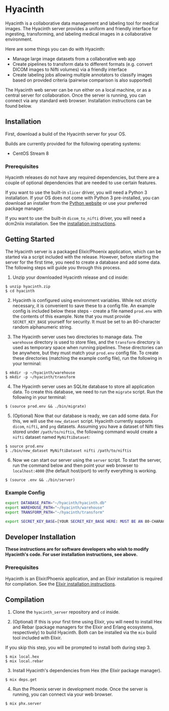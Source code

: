 # Hyacinth

Hyacinth is a collaborative data management and labeling tool for medical images.
The Hyacinth server provides a uniform and friendly interface for ingesting, transforming,
and labeling medical images in a collaborative environment.

Here are some things you can do with Hyacinth:

* Manage large image datasets from a collaborative web app
* Create pipelines to transform data to different formats (e.g. convert DICOM images to Nifti volumes) via a friendly interface
* Create labeling jobs allowing multiple annotators to classify images based on provided criteria (pairwise comparison is also supported)

The Hyacinth web server can be run either on a local machine, or as a central
server for collaboration. Once the server is running, you can connect via any standard web
browser. Installation instructions can be found below.

## Installation

First, download a build of the Hyacinth server for your OS.

Builds are currently provided for the following operating systems:

* CentOS Stream 8

### Prerequisites

Hyacinth releases do not have any required dependencies, but there
are a couple of optional dependencies that are needed to use certain features.

If you want to use the built-in `slicer` driver, you will need a Python 3 installation.
If your OS does not come with Python 3 pre-installed, you can download an installer
from the [Python website](https://www.python.org/downloads/) or use your preferred package manager.

If you want to use the built-in `dicom_to_nifti` driver, you will need a dcm2niix installation.
See the [installation instructions](https://github.com/rordenlab/dcm2niix#install).

## Getting Started

The Hyacinth server is a packaged Elixir/Phoenix application, which can be started
via a script included with the release. However, before starting the server for the
first time, you need to create a database and add some data. The following steps will guide
you through this process.

1. Unzip your downloaded Hyacinth release and cd inside:

```console
$ unzip hyacinth.zip
$ cd hyacinth
```

2. Hyacinth is configured using environment variables. While not strictly necessary,
it is convenient to save these to a config file. An example config is
included below these steps - create a file named `prod.env` with the contents of this example.
Note that you must provide `SECRET_KEY_BASE` yourself for security. It must be set to an
80-character random alphanumeric string.

3. The Hyacinth server uses two directories to manage data. The `warehouse` directory is used to
store files, and the `transform` directory is used as temporary space when running pipelines.
These directories can be anywhere, but they must match your `prod.env` config file.
To create these directories (matching the example config file), run the following in your terminal:

```console
$ mkdir -p ~/hyacinth/warehouse
$ mkdir -p ~/hyacinth/transform
```

4. The Hyacinth server uses an SQLite database to store all application data. To create this database,
we need to run the `migrate` script. Run the following in your terminal:

```console
$ (source prod.env && ./bin/migrate)
```

5. (Optional) Now that our database is ready, we can add some data. For this, we will use the `new_dataset`
script. Hyacinth currently supports `dicom`, `nifti`, and `png` datasets. Assuming you have a dataset of
Nifti files stored under `/path/to/niftis`, the following command would create a `nifti` dataset
named `MyNiftiDataset`:

```console
$ source prod.env
$ ./bin/new_dataset MyNiftiDataset nifti /path/to/niftis
```

6. Now we can start our server using the `server` script. To start the server, run the command below and then point your
web browser to `localhost:4000` (the default host/port) to verify everything is working.

```console
$ (source .env && ./bin/server)
```

### Example Config

```bash
export DATABASE_PATH="~/hyacinth/hyacinth.db"
export WAREHOUSE_PATH="~/hyacinth/warehouse"
export TRANSFORM_PATH="~/hyacinth/transform"

export SECRET_KEY_BASE=[YOUR SECRET_KEY_BASE HERE: MUST BE AN 80-CHARACTER ALPHANUMERIC STRING]
```

## Developer Installation

**These instructions are for software developers who wish to modify Hyacinth's code. For user
installation instructions, see above.**

### Prerequisites

Hyacinth is an Elixir/Phoenix application, and an Elixir installation is required for compilation.
See the [Elixir installation instructions](https://elixir-lang.org/install.html).

## Compilation

1. Clone the `hyacinth_server` repository and `cd` inside.

2. (Optional) If this is your first time using Elixir, you will need to install Hex and Rebar
(package managers for the Elixir and Erlang ecosystems, respectively) to build Hyacinth. Both
can be installed via the `mix` build tool included with Elixir.

If you skip this step, you will be prompted to install both during step 3.

```console
$ mix local.hex
$ mix local.rebar
```

3. Install Hyacinth's dependencies from Hex (the Elixir package manager).

```console
$ mix deps.get
```

4. Run the Phoenix server in development mode. Once the server is running,
you can connect via your web browser.

```console
$ mix phx.server
```
